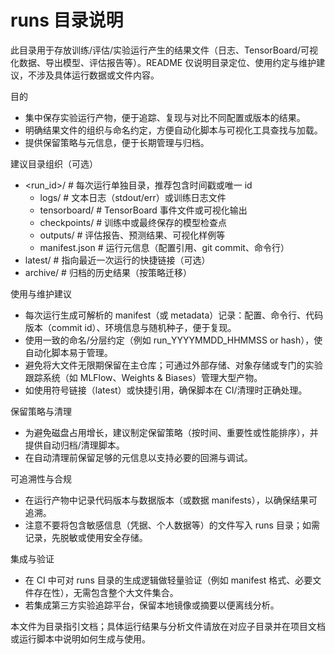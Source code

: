 # runs 目录说明

此目录用于存放训练/评估/实验运行产生的结果文件（日志、TensorBoard/可视化数据、导出模型、评估报告等）。README 仅说明目录定位、使用约定与维护建议，不涉及具体运行数据或文件内容。

目的
- 集中保存实验运行产物，便于追踪、复现与对比不同配置或版本的结果。
- 明确结果文件的组织与命名约定，方便自动化脚本与可视化工具查找与加载。
- 提供保留策略与元信息，便于长期管理与归档。

建议目录组织（可选）
- <run_id>/              # 每次运行单独目录，推荐包含时间戳或唯一 id
  - logs/                # 文本日志（stdout/err）或训练日志文件
  - tensorboard/         # TensorBoard 事件文件或可视化输出
  - checkpoints/         # 训练中或最终保存的模型检查点
  - outputs/             # 评估报告、预测结果、可视化样例等
  - manifest.json        # 运行元信息（配置引用、git commit、命令行）
- latest/                # 指向最近一次运行的快捷链接（可选）
- archive/               # 归档的历史结果（按策略迁移）

使用与维护建议
- 每次运行生成可解析的 manifest（或 metadata）记录：配置、命令行、代码版本（commit id）、环境信息与随机种子，便于复现。
- 使用一致的命名/分层约定（例如 run_YYYYMMDD_HHMMSS or hash），使自动化脚本易于管理。
- 避免将大文件无限期保留在主仓库；可通过外部存储、对象存储或专门的实验跟踪系统（如 MLFlow、Weights & Biases）管理大型产物。
- 如使用符号链接（latest）或快捷引用，确保脚本在 CI/清理时正确处理。

保留策略与清理
- 为避免磁盘占用增长，建议制定保留策略（按时间、重要性或性能排序），并提供自动归档/清理脚本。
- 在自动清理前保留足够的元信息以支持必要的回溯与调试。

可追溯性与合规
- 在运行产物中记录代码版本与数据版本（或数据 manifests），以确保结果可追溯。
- 注意不要将包含敏感信息（凭据、个人数据等）的文件写入 runs 目录；如需记录，先脱敏或使用安全存储。

集成与验证
- 在 CI 中可对 runs 目录的生成逻辑做轻量验证（例如 manifest 格式、必要文件存在性），无需包含整个大文件集合。
- 若集成第三方实验追踪平台，保留本地镜像或摘要以便离线分析。

本文件为目录指引文档；具体运行结果与分析文件请放在对应子目录并在项目文档或运行脚本中说明如何生成与使用。